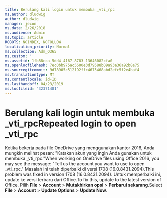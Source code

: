```yaml
---
title: Berulang kali login untuk membuka _vti_rpc
ms.author: dludwig
author: dludwig
manager: jecon
ms.date: 2/26/2018
ms.audience: Admin
ms.topic: article
ROBOTS: NOINDEX, NOFOLLOW
localization_priority: Normal
ms.collection: Adm_O365
ms.custom: ''
ms.assetid: 1fb88cca-5dd4-4167-8783-13646082cfa0
ms.openlocfilehash: 7ec0bb975ac5600e3d79588b09a93a36a92b8e75
ms.sourcegitcommit: 9d78905c512192ffc4675468abd2efc5f2e4baf4
ms.translationtype: MT
ms.contentlocale: id-ID
ms.lasthandoff: 04/23/2019
ms.locfileid: "32371481"
---
```

# <a name="repeated-login-to-open-vtirpc"></a><span data-ttu-id="c8c46-102">Berulang kali login untuk membuka _vti_rpc</span><span class="sxs-lookup"><span data-stu-id="c8c46-102">Repeated login to open _vti_rpc</span></span>

<span data-ttu-id="c8c46-103">Ketika bekerja pada file OneDrive yang menggunakan kantor 2016, Anda mungkin melihat pesan: "Katakan akun yang ingin Anda gunakan untuk membuka _vti_rpc."</span><span class="sxs-lookup"><span data-stu-id="c8c46-103">When working on OneDrive files using Office 2016, you may see the message: "Tell us the account you want to use to open _vti_rpc."</span></span> <span data-ttu-id="c8c46-104">Masalah ini telah diperbaiki di versi 1708 (16.0.8431.2094).</span><span class="sxs-lookup"><span data-stu-id="c8c46-104">This problem was fixed in version 1708 (16.0.8431.2094).</span></span> <span data-ttu-id="c8c46-105">Untuk memperbaiki ini, update ke versi terbaru dari Office.</span><span class="sxs-lookup"><span data-stu-id="c8c46-105">To fix this, update to the latest version of Office.</span></span> <span data-ttu-id="c8c46-106">Pilih **File** \> **Account** \> **Mutakhirkan opsi** \> **Perbarui sekarang**.</span><span class="sxs-lookup"><span data-stu-id="c8c46-106">Select **File** \> **Account** \> **Update Options** \> **Update Now**.</span></span>
  

